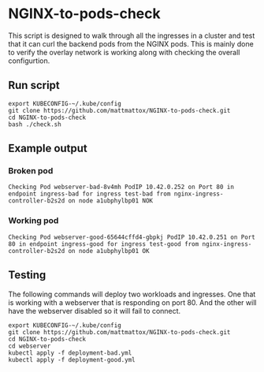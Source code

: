 # NGINX-to-pods-check
This script is designed to walk through all the ingresses in a cluster and test that it can curl the backend pods from the NGINX pods. This is mainly done to verify the overlay network is working along with checking the overall configurtion.

## Run script
```
export KUBECONFIG-~/.kube/config
git clone https://github.com/mattmattox/NGINX-to-pods-check.git
cd NGINX-to-pods-check
bash ./check.sh
```

## Example output

### Broken pod
```
Checking Pod webserver-bad-8v4mh PodIP 10.42.0.252 on Port 80 in endpoint ingress-bad for ingress test-bad from nginx-ingress-controller-b2s2d on node a1ubphylbp01 NOK
```

### Working pod
```
Checking Pod webserver-good-65644cffd4-gbpkj PodIP 10.42.0.251 on Port 80 in endpoint ingress-good for ingress test-good from nginx-ingress-controller-b2s2d on node a1ubphylbp01 OK
```

## Testing

The following commands will deploy two workloads and ingresses. One that is working with a webserver that is responding on port 80. And the other will have the webserver disabled so it will fail to connect.

```
export KUBECONFIG-~/.kube/config
git clone https://github.com/mattmattox/NGINX-to-pods-check.git
cd NGINX-to-pods-check
cd webserver
kubectl apply -f deployment-bad.yml
kubectl apply -f deployment-good.yml
```
